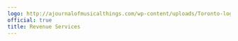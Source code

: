 ```yaml
---
logo: http://ajournalofmusicalthings.com/wp-content/uploads/Toronto-logo.png
official: true
title: Revenue Services
---
```

